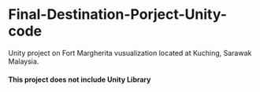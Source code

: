 # Final-Destination-Porject-Unity-code
Unity project on Fort Margherita vusualization located at Kuching, Sarawak Malaysia.
#### This project does not include Unity Library ####

